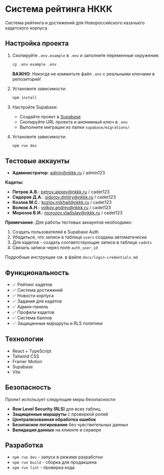 # Система рейтинга НККК

Система рейтинга и достижений для Новороссийского казачьего кадетского корпуса.

## Настройка проекта

1. Скопируйте `.env.example` в `.env` и заполните переменные окружения:
   ```bash
   cp .env.example .env
   ```

   **ВАЖНО**: Никогда не коммитьте файл `.env` с реальными ключами в репозиторий!

2. Установите зависимости:
   ```bash
   npm install
   ```

2. Настройте Supabase:
   - Создайте проект в [Supabase](https://supabase.com)
   - Скопируйте URL проекта и анонимный ключ в `.env`
   - Выполните миграции из папки `supabase/migrations/`

3. Установите зависимости:
   ```bash
   npm run dev
   ```

## Тестовые аккаунты

- **Администратор**: admin@nkkk.ru / admin123

**Кадеты:**
- **Петров А.В.**: petrov.alexey@nkkk.ru / cadet123
- **Сидоров Д.А.**: sidorov.dmitry@nkkk.ru / cadet123  
- **Козлов М.С.**: kozlov.mikhail@nkkk.ru / cadet123
- **Волков А.Н.**: volkov.andrey@nkkk.ru / cadet123
- **Морозов В.И.**: morozov.vladislav@nkkk.ru / cadet123

**Примечание**: Для работы тестовых аккаунтов необходимо:
1. Создать пользователей в Supabase Auth
2. Убедиться, что записи в таблице `users` созданы автоматически
3. Для кадетов - создать соответствующие записи в таблице `cadets`
4. Связать записи через поле `auth_user_id`

Подробные инструкции см. в файле `docs/login-credentials.md`

## Функциональность

- ✅ Рейтинг кадетов
- ✅ Система достижений
- ✅ Новости корпуса
- ✅ Задания для кадетов
- ✅ Админ-панель
- ✅ Профили кадетов
- ✅ Система баллов
- ✅ Защищенные маршруты и RLS политики

## Технологии

- React + TypeScript
- Tailwind CSS
- Framer Motion
- Supabase
- Vite

## Безопасность

Проект использует следующие меры безопасности:

- **Row Level Security (RLS)** для всех таблиц
- **Защищенные маршруты** с проверкой ролей
- **Централизованная обработка ошибок**
- **Безопасное логирование** без чувствительных данных
- **Валидация данных** на клиенте и сервере

## Разработка

- `npm run dev` - запуск в режиме разработки
- `npm run build` - сборка для продакшена
- `npm run lint` - проверка кода
